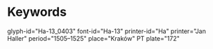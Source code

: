 # Keywords
glyph-id="Ha-13_0403"
font-id="Ha-13"
printer-id="Ha"
printer="Jan Haller"
period="1505–1525"
place="Kraków"
PT plate="172"
